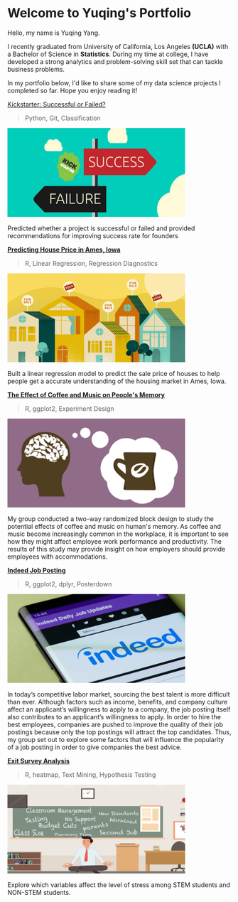 # Welcome to Yuqing's Portfolio

Hello, my name is Yuqing Yang.

I recently graduated from University of California, Los Angeles **(UCLA)** with a Bachelor of Science in **Statistics**. During my time at college, I have developed a strong analytics and problem-solving skill set that can tackle business problems.

In my portfolio below, I'd like to share some of my data science projects I completed so far. Hope you enjoy reading it!

[Kickstarter: Successful or Failed?](https://github.com/yyuqing-42/Kickstarter-Classification)

> Python, 
> Git,
> Classification

<img src="https://github.com/yyuqing-42/Portfolio/blob/master/images/Kickstarter.jpg" width="400" height="200" />

Predicted whether a project is successful or failed and provided recommendations for improving success rate for founders


[**Predicting House Price in Ames, Iowa**](https://github.com/yyuqing-42/Predicting-Housing-Prices)

> R,
> Linear Regression,
> Regression Diagnostics

<img src="https://github.com/yyuqing-42/Portfolio/blob/master/images/Housing.png" width="400" height="200" />

Built a linear regression model to predict the sale price of houses to help people get a accurate understanding of the housing market in Ames, Iowa.

[**The Effect of Coffee and Music on People's Memory**](https://github.com/yyuqing-42/The-Effects-of-Coffee-and-Music-on-Human-s-memory-)

> R, 
> ggplot2,
> Experiment Design

<img src="https://github.com/yyuqing-42/Portfolio/blob/master/images/coffee.png" width="400" height="200" />

My group conducted a two-way randomized block design to study the potential effects of coffee and music on human's memory. As coffee and music become increasingly common in the workplace, it is important to see how they might affect employee work performance and productivity. The results of this study may provide insight on how employers should provide employees with accommodations.

[**Indeed Job Posting**](https://github.com/yyuqing-42/Indeed-Job-Posting)

> R,
> ggplot2,
> dplyr,
> Posterdown

<img src="https://github.com/yyuqing-42/Portfolio/blob/master/images/indeed.jpg" width="400" height="200" />

In today’s competitive labor market, sourcing the best talent is more difficult than ever. Although factors such as income, benefits, and company culture affect an applicant’s willingness to apply to a company, the job posting itself also contributes to an applicant’s willingness to apply. In order to hire the best employees, companies are pushed to improve the quality of their job postings because only the top postings will attract the top candidates. Thus, my group set out to explore some factors that will influence the popularity of a job posting in order to give companies the best advice.

[**Exit Survey Analysis**](https://github.com/yyuqing-42/STATS-141SL-STEM-Survey-Analysis)

> R, 
> heatmap,
> Text Mining,
> Hypothesis Testing

<img src="https://github.com/yyuqing-42/Portfolio/blob/master/images/stress.jpg" width="400" height="200" />

Explore which variables affect the level of stress among STEM students and NON-STEM students.
